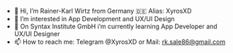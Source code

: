 - 👋 Hi, I’m Rainer-Karl Wirtz from Germany 🇩🇪 Alias: XyrosXD
- 👀 I’m interested in App Development and UX/UI Design
- 🌱 On Syntax Institute GmbH i’m currently learning App Developer and UX/UI Designer
- 📫 How to reach me: Telegram @XyrosXD or Mail: rk.sale86@gmail.com

<!---
XyrosXD/XyrosXD is a ✨ special ✨ repository because its `README.md` (this file) appears on your GitHub profile.
You can click the Preview link to take a look at your changes.
--->
